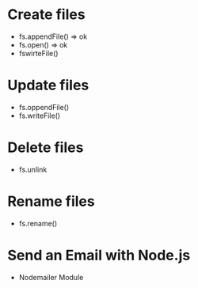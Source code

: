 # Create files
- fs.appendFile() => ok
- fs.open() => ok
- fswirteFile() 

# Update files
- fs.oppendFile()
- fs.writeFile()

# Delete files
- fs.unlink

# Rename files
- fs.rename()

# Send an Email with Node.js
-  Nodemailer Module